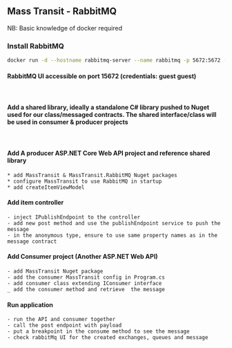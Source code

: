## Mass Transit - RabbitMQ

NB: Basic knowledge of docker required

### Install RabbitMQ
```bash
docker run -d --hostname rabbitmq-server --name rabbitmq -p 5672:5672 -p 15672:15672 rabbitmq:3-management
```

#### RabbitMQ UI accessible on port 15672 (credentials: guest guest)

<br/>

#### Add a shared library, ideally a standalone C# library pushed to Nuget used for our class/messaged contracts. The shared interface/class will be used in consumer & producer projects

<br/>

#### Add A producer ASP.NET Core Web API project and reference shared library
	* add MassTransit & MassTransit.RabbitMQ Nuget packages
	* configure MassTransit to use RabbitMQ in startup
	* add createItemViewModel

#### Add item controller
	- inject IPublishEndpoint to the controller
	- add new post method and use the publishEndpoint service to push the message
	- in the anonymous type, ensure to use same property names as in the message contract
#### Add Consumer project (Another ASP.NET Web API)
	- add MassTransit Nuget package
	- add the consumer MassTransit config in Program.cs
	- add consumer class extending IConsumer interface
	_ add the consumer method and retrieve	the message

#### Run application
	- run the API and consumer together
	- call the post endpoint with payload
	- put a breakpoint in the consume method to see the message
	- check rabbitMq UI for the created exchanges, queues and message


